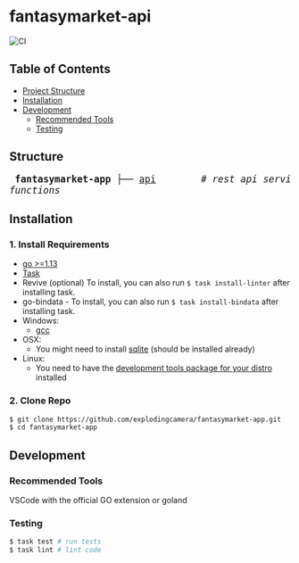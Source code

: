 # fantasymarket-api

![CI](https://github.com/explodingcamera/fantasymarket-api/workflows/CI/badge.svg?branch=develop)

## Table of Contents

- [Project Structure](#structure)
- [Installation](#installation)
- [Development](#development)
  - [Recommended Tools](#recommended-tools)
  - [Testing](#testing)

## Structure

<big><pre>
**fantasymarket-app**
├── [api](api/)&nbsp;&nbsp;&nbsp;&nbsp;&nbsp;&nbsp;&nbsp; _# rest api service_
├── [database](database/) &nbsp; _# database service_
├── [game](game/) &nbsp;&nbsp;&nbsp;&nbsp;&nbsp; _# game service_
└── [utils](utils/) &nbsp;&nbsp;&nbsp;&nbsp; _# utility functions_</pre></big>

## Installation

### 1. Install Requirements

- [go >=1.13](https://golang.org/dl/)
- [Task](https://taskfile.dev/#/installation)
- Revive (optional) To install, you can also run `$ task install-linter` after installing task.
- go-bindata - To install, you can also run `$ task install-bindata` after installing task.
- Windows:
	- [gcc](https://sourceforge.net/projects/tdm-gcc/)
- OSX:
	- You might need to install [sqlite](https://github.com/mattn/go-sqlite3#mac-osx) (should be installed already)
- Linux:
	- You need to have the [development tools package for your distro](https://github.com/mattn/go-sqlite3#linux) installed

### 2. Clone Repo

```bash
$ git clone https://github.com/explodingcamera/fantasymarket-app.git
$ cd fantasymarket-app
```

## Development

### Recommended Tools

VSCode with the official GO extension or goland 

### Testing

```bash
$ task test # run tests
$ task lint # lint code
```
